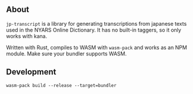 ## About

`jp-transcript` is a library for generating transcriptions from japanese texts used in the NYARS Online Dictionary. It has no built-in taggers, so it only works with kana.

Written with Rust, compiles to WASM with `wasm-pack` and works as an NPM module. Make sure your bundler supports WASM.

## Development

`wasm-pack build --release --target=bundler`
